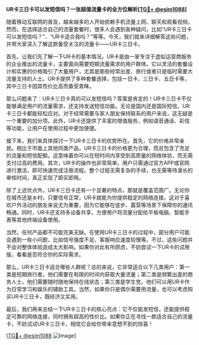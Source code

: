 **UR卡三日卡可以发短信吗？一张超值流量卡的全方位解析[[TG💪+ @esim1088](https://t.me/s/esim1088)]**

随着移动互联网的普及，越来越多的人开始依赖手机流量上网、聊天和观看视频。然而，在选择适合自己的流量套餐时，很多人会遇到各种疑问，比如“UR卡三日卡可以发短信吗？”、“UR卡适合我吗？”等等。今天，我们就来详细解答这些问题，并带大家深入了解这款备受关注的流量卡——UR卡三日卡。

首先，让我们先了解一下UR卡的基本情况。UR卡是由一家专注于虚拟运营商服务的企业推出的流量卡，主要面向需要短期流量需求的用户群体。它以灵活的套餐设计和实惠的价格吸引了大量用户，尤其是那些经常出差、旅行或者只是临时需要大流量支持的人士。UR卡提供了多种套餐选择，包括一日卡、三日卡、五日卡等，其中三日卡因其性价比高而备受青睐。

那么问题来了：UR卡三日卡真的可以发短信吗？答案是肯定的！UR卡三日卡不仅能够满足用户的流量需求，还支持发送短信功能。无论是国内还是国际短信，UR卡三日卡都能轻松应对。对于经常需要与家人朋友保持联系的用户来说，这无疑是一个重要的加分项。此外，UR卡还提供了丰富的增值服务，例如语音通话、彩信等功能，让用户在使用过程中更加便捷。

接下来，我们来具体探讨一下UR卡三日卡的优势所在。首先，它的价格非常亲民。相比于市面上其他同类产品，UR卡三日卡的价格更为合理，而且包含了充足的流量和短信配额。这意味着你可以在短时间内享受到高质量的网络体验，而无需支付过高的费用。其次，UR卡的操作也非常简单。用户只需通过官方APP或官网进行激活，即可快速完成注册流程。整个过程无需复杂的手续，也无需等待漫长的审核时间，真正实现了即买即用。

除了上述优点外，UR卡三日卡还有一个显著的特点，那就是覆盖范围广。无论你在城市还是乡村，只要信号正常，UR卡就能为你提供稳定的网络连接。这对于喜欢户外活动的朋友来说尤为重要，因为它能够在徒步、露营等场景下保障你的通讯畅通。同时，UR卡还支持多设备共享，方便用户将流量分配给平板电脑、智能手表等其他终端设备使用。

当然，任何产品都不可能完美无缺。在使用UR卡三日卡的过程中，部分用户可能会遇到一些小问题，比如信号强度不足、客服响应速度较慢等。不过，这些问题并不会对整体体验造成太大影响。如果你对此有所顾虑，不妨尝试一下UR卡的试用版，看看是否符合你的实际需求。

那么，UR卡三日卡适合哪些人群呢？总的来说，它非常适合以下几类用户：第一类是短期旅行者，他们需要在有限的时间内获取大量流量；第二类是频繁出差的商务人士，他们需要随时随地保持在线状态；第三类是学生党，他们可以用UR卡作为日常学习和娱乐的辅助工具。当然，如果你只是偶尔需要用流量，也可以考虑购买UR卡三日卡，既经济又实用。

最后，我们再来总结一下UR卡三日卡的核心亮点：它不仅能发短信，还能提供稳定可靠的网络连接，同时拥有超高的性价比。如果你正在寻找一款适合自己的流量卡，不妨试试UR卡三日卡，相信它会给你带来意想不到的惊喜！

[[TG💪+ @esim1088](https://t.me/s/esim1088) ![Image](https://i.postimg.cc/4NQfJmqS/Snipaste-2025-05-13-00-14-12.png)]